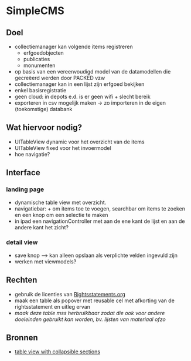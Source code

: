 #  SimpleCMS

## Doel
* collectiemanager kan volgende items registreren
    - erfgoedobjecten
    - publicaties
    - monumenten
* op basis van een vereenvoudigd model van de datamodellen die gecreëerd werden door PACKED vzw
* collectiemanager kan in een lijst zijn erfgoed bekijken
* enkel basisregistratie
* geen cloud: in depots e.d. is er geen wifi + slecht bereik
* exporteren in csv mogelijk maken -> zo importeren in de eigen (toekomstige) databank

## Wat hiervoor nodig?
* UITableView dynamic voor het overzicht van de items
* UITableView fixed voor het invoermodel
* hoe navigatie?

## Interface

### landing page
* dynamische table view met overzicht.
* navigatiebar: + om items toe te voegen, searchbar om items te zoeken en een knop om een selectie te maken
* in ipad een navigationController met aan de ene kant de lijst en aan de andere kant het zicht?

### detail view
* save knop --> kan alleen opslaan als verplichte velden ingevuld zijn
* werken met viewmodels?

## Rechten
* gebruik de licenties van [Rightsstatements.org](http://rightsstatements.org/en/documentation/assets.html)
* maak een table als popover met reusable cel met afkorting van de rightsstatement en uitleg ervan
* *maak deze table mss herbruikbaar zodat die ook voor andere doeleinden gebruikt kan worden, bv. lijsten van materiaal ofzo*

## Bronnen
* [table view with collapsible sections](https://medium.com/ios-os-x-development/ios-how-to-build-a-table-view-with-collapsible-sections-96badf3387d0)
